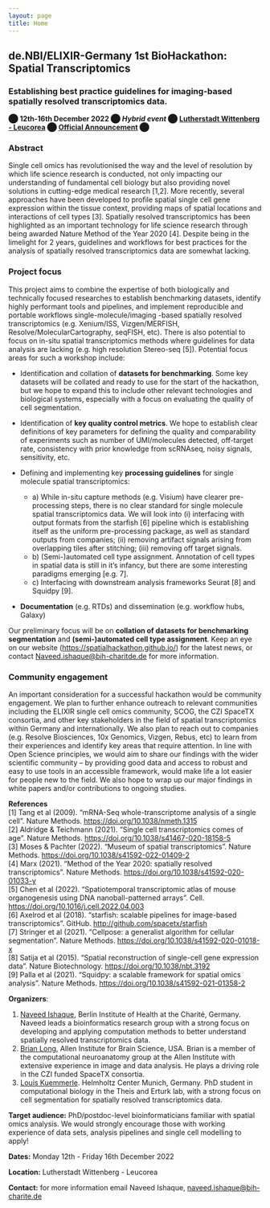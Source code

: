 ```yaml
---
layout: page
title: Home
---
```


## de.NBI/ELIXIR-Germany 1st BioHackathon: Spatial Transcriptomics
### Establishing best practice guidelines for imaging-based spatially resolved transcriptomics data.

**⬤ 12th-16th December 2022 ⬤ _Hybrid event_ ⬤ [Lutherstadt Wittenberg - Leucorea](https://leucorea.de/) ⬤ [Official Announcement](https://www.denbi.de/de-nbi-events/1454-biohackathon-germany) ⬤**

### Abstract
Single cell omics has revolutionised the way and the level of resolution by which life science research is conducted, not only impacting our understanding of fundamental cell biology but also providing novel solutions in cutting-edge medical research [1,2]. More recently, several approaches have been developed to profile spatial single cell gene expression within the tissue context, providing maps of spatial locations and interactions of cell types [3]. Spatially resolved transcriptomics has been highlighted as an important technology for life science research through being awarded Nature Method of the Year 2020 [4]. Despite being in the limelight for 2 years, guidelines and workflows for best practices for the analysis of spatially resolved transcriptomics data are somewhat lacking. 
 
### Project focus
This project aims to combine the expertise of both biologically and technically focused researches to establish benchmarking datasets, identify highly performant tools and pipelines, and implement reproducible and portable workflows single-molecule/imaging -based spatially resolved transcriptomics (e.g. Xenium/ISS, Vizgen/MERFISH, Resolve/MolecularCartography, seqFISH, etc). There is also potential to focus on in-situ spatial transcriptomics methods where guidelines for data analysis are lacking (e.g. high resolution Stereo-seq [5]). Potential focus areas for such a workshop include:

* Identification and collation of <b>datasets for benchmarking</b>. Some key datasets will be collated and ready to use for the start of the hackathon, but we hope to expand this to include other relevant technologies and biological systems, especially with a focus on evaluating the quality of cell segmentation.

* Identification of <b>key quality control metrics</b>. We hope to establish clear definitions of key parameters for defining the quality and comparability of experiments such as number of UMI/molecules detected, off-target rate, consistency with prior knowledge from scRNAseq, noisy signals, sensitivity, etc.

* Defining and implementing key <b>processing guidelines</b> for single molecule spatial transcriptomics:
  * a)	While in-situ capture methods (e.g. Visium) have clearer pre-processing steps, there is no clear standard for single molecule spatial transcriptomics data. We will look into (i) interfacing with output formats from the starfish [6] pipeline which is establishing itself as the uniform pre-processing package, as well as standard outputs from companies; (ii) removing artifact signals arising from overlapping tiles after stitching; (iii) removing off target signals.
  * b)	(Semi-)automated cell type assignment. Annotation of cell types in spatial data is still in it’s infancy, but there are some interesting paradigms emerging [e.g. 7]. 
  * c)	Interfacing with downstream analysis frameworks Seurat [8] and Squidpy [9].

* <b>Documentation</b> (e.g. RTDs) and dissemination (e.g. workflow hubs, Galaxy)

Our preliminary focus will be on <b> collation of datasets for benchmarking segmentation</b> and <b>(semi-)automated cell type assignment</b>. Keep an eye on our website (https://spatialhackathon.github.io/) for the latest news, or contact Naveed.ishaque@bih-charitde.de for more information.

### Community engagement
An important consideration for a successful hackathon would be community engagement. We plan to further enhance outreach to relevant communities including the ELIXIR single cell omics community, SCOG, the CZI SpaceTX consortia, and other key stakeholders in the field of spatial transcriptomics within Germany and internationally. We also plan to reach out to companies (e.g. Resolve Biosciences, 10x Genomics, Vizgen, Rebus, etc) to learn from their experiences and identify key areas that require attention. In line with Open Science principles, we would aim to share our findings with the wider scientific community – by providing good data and access to robust and easy to use tools in an accessible framework, would make life a lot easier for people new to the field. We also hope to wrap up our major findings in white papers and/or contributions to ongoing studies.

**References**<br>
[1] Tang et al (2009). “mRNA-Seq whole-transcriptome analysis of a single cell”. Nature Methods.  https://doi.org/10.1038/nmeth.1315<br>
[2] Aldridge & Teichmann (2021). “Single cell transcriptomics comes of age”. Nature Methods. https://doi.org/10.1038/s41467-020-18158-5<br>
[3] Moses & Pachter (2022). “Museum of spatial transcriptomics”. Nature Methods.  https://doi.org/10.1038/s41592-022-01409-2<br>
[4] Marx (2021). “Method of the Year 2020: spatially resolved transcriptomics”. Nature Methods.  https://doi.org/10.1038/s41592-020-01033-y<br>
[5] Chen et al (2022). “Spatiotemporal transcriptomic atlas of mouse organogenesis using DNA nanoball-patterned arrays”. Cell. https://doi.org/10.1016/j.cell.2022.04.003<br>
[6] Axelrod et al (2018). “starfish: scalable pipelines for image-based transcriptomics”. GitHub. http://github.com/spacetx/starfish<br>
[7] Stringer et al (2021). “Cellpose: a generalist algorithm for cellular segmentation”. Nature Methods. https://doi.org/10.1038/s41592-020-01018-x<br>
[8] Satija et al (2015). “Spatial reconstruction of single-cell gene expression data”. Nature Biotechnology. https://doi.org/10.1038/nbt.3192<br>
[9] Palla et al (2021). “Squidpy: a scalable framework for spatial omics analysis”. Nature Methods. https://doi.org/10.1038/s41592-021-01358-2<br>

**Organizers**: 
1.	[Naveed Ishaque](mailto:Naveed.ishaque@bih-charite.de), Berlin Institute of Health at the Charité, Germany. Naveed leads a bioinformatics research group with a strong focus on developing and applying computation methods to better understand spatially resolved transcriptomics data.<br>
2.	[Brian Long](mailto:brianl@alleninstitute.org), Allen Institute for Brain Science, USA. Brian is a member of the computational neuroanatomy group at the Allen Institute with extensive experience in image and data analysis. He plays a driving role in the CZI funded SpaceTX consortia.<br>
3.	[Louis Kuemmerle](mailto:louis.kuemmerle@helmholtz-muenchen.de). Helmholtz Center Munich, Germany. PhD student in computational biology in the Theis and Erturk lab, with a strong focus on cell segmentation for spatially resolved transcriptomics data.<br>

**Target audience:** PhD/postdoc-level bioinformaticians familiar with spatial omics analysis. We would strongly encourage those with working experience of data sets, analysis pipelines and single cell modelling to apply!

**Dates:** Monday 12th - Friday 16th December 2022

**Location:** Lutherstadt Wittenberg - Leucorea 

**Contact:** for more information email Naveed Ishaque, [naveed.ishaque@bih-charite.de](mailto:naveed.ishaque@bih-charite.de)
